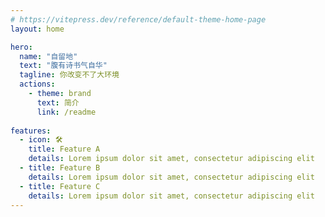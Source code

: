 ```yaml
---
# https://vitepress.dev/reference/default-theme-home-page
layout: home

hero:
  name: "自留地"
  text: "腹有诗书气自华"
  tagline: 你改变不了大环境
  actions:
    - theme: brand
      text: 简介
      link: /readme
    
features:
  - icon: 🛠️
    title: Feature A
    details: Lorem ipsum dolor sit amet, consectetur adipiscing elit
  - title: Feature B
    details: Lorem ipsum dolor sit amet, consectetur adipiscing elit
  - title: Feature C
    details: Lorem ipsum dolor sit amet, consectetur adipiscing elit
---
```



